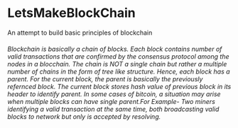 # LetsMakeBlockChain
An attempt to build basic principles of blockchain

######  Blockchain is basically a chain of blocks. Each block contains number of valid transactions that are confirmed by the consensus protocol among the nodes in a blocchain. The chain is NOT a single chain but  rather a multiple number of chains in the form of tree like structure. Hence, each block has a parent. For the current block, the parent is basically the previously refernced block. The current block stores hash value of previous block in its header to identify parent. In  some cases of bitcoin, a situation may arise when multiple blocks can have single parent.For Example- Two miners identifying a valid transaction at the same time, both broadcasting valid blocks to network but only is accepted by resolving.